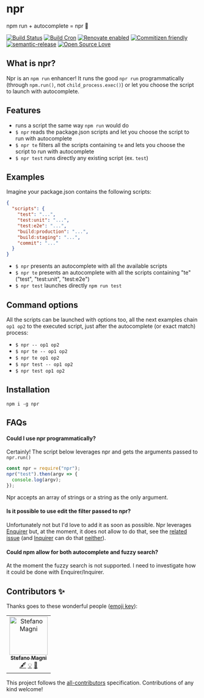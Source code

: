 # npr
npm run + autocomplete = npr 🎉

[![Build Status](https://travis-ci.com/NoriSte/npr.svg?branch=master)](https://travis-ci.com/NoriSte/npr) [![Build Cron](https://img.shields.io/badge/build%20cron-weekly-44cc11.svg)](https://travis-ci.com/NoriSte/npr) [![Renovate enabled](https://img.shields.io/badge/renovate-enabled-brightgreen.svg)](https://renovatebot.com/) [![Commitizen friendly](https://img.shields.io/badge/commitizen-friendly-brightgreen.svg)](http://commitizen.github.io/cz-cli/) [![semantic-release](https://img.shields.io/badge/%20%20%F0%9F%93%A6%F0%9F%9A%80-semantic--release-e10079.svg)](https://github.com/semantic-release/semantic-release) [![Open Source Love](https://badges.frapsoft.com/os/mit/mit.svg?v=102)](https://github.com/ellerbrock/open-source-badge/)

## What is npr?

Npr is an `npm run` enhancer! It runs the good `npr run` programmatically (through `npm.run()`, not `child_process.exec()`) or let you choose the script to launch with autocomplete.

## Features

- runs a script the same way `npm run` would do
- `$ npr` reads the package.json scripts and let you choose the script to run with autocomplete
- `$ npr te` filters all the scripts containing `te` and lets you choose the script to run with autocomplete
- `$ npr test` runs directly any existing script (ex. `test`)

## Examples
Imagine your package.json contains the following scripts:

```json
{
  "scripts": {
    "test": "...",
    "test:unit": "...",
    "test:e2e": "...",
    "build:production": "...",
    "build:staging": "...",
    "commit": "..."
  }
}
```

- `$ npr` presents an autocomplete with all the available scripts
- `$ npr te` presents an autocomplete with all the scripts containing "te" ("test", "test:unit", "test:e2e")
- `$ npr test` launches directly `npm run test`

## Command options

All the scripts can be launched with options too, all the next examples chain `op1 op2` to the executed script, just after the autocomplete (or exact match) process:
- `$ npr -- op1 op2`
- `$ npr te -- op1 op2`
- `$ npr te op1 op2`
- `$ npr test -- op1 op2`
- `$ npr test op1 op2`



## Installation

`npm i -g npr`

## FAQs

#### Could I use npr programmatically?<br />
Certainly! The script below leverages npr and gets the arguments passed to `npr.run()`
```js
const npr = require("npr");
npr("test").then(argv => {
  console.log(argv);
});
```
Npr accepts an array of strings or a string as the only argument.

#### Is it possible to use edit the filter passed to npr?
Unfortunately not but I'd love to add it as soon as possible. Npr leverages [Enquirer](https://github.com/enquirer/enquirer) but, at the moment, it does not allow to do that, see the [related issue](https://github.com/enquirer/enquirer/issues/66) (and [Inquirer](https://github.com/SBoudrias/Inquirer.js/) can do that [neither](https://github.com/SBoudrias/Inquirer.js/issues/590)).

#### Could npm allow for both autocomplete and fuzzy search?
At the moment the fuzzy search is not supported. I need to investigate how it could be done with Enquirer/Inquirer.



## Contributors ✨

Thanks goes to these wonderful people ([emoji key](https://allcontributors.org/docs/en/emoji-key)):

<!-- ALL-CONTRIBUTORS-LIST:START - Do not remove or modify this section -->
<!-- prettier-ignore -->
<table>
  <tr>
    <td align="center"><a href="https://twitter.com/NoriSte"><img src="https://avatars0.githubusercontent.com/u/173663?v=4" width="100px;" alt="Stefano Magni"/><br /><sub><b>Stefano Magni</b></sub></a><br /><a href="#content-NoriSte" title="Content">🖋</a> <a href="#example-NoriSte" title="Examples">💡</a> <a href="#ideas-NoriSte" title="Ideas, Planning, & Feedback">🤔</a></td>
  </tr>
</table>

<!-- ALL-CONTRIBUTORS-LIST:END -->

This project follows the [all-contributors](https://github.com/all-contributors/all-contributors) specification. Contributions of any kind welcome!
